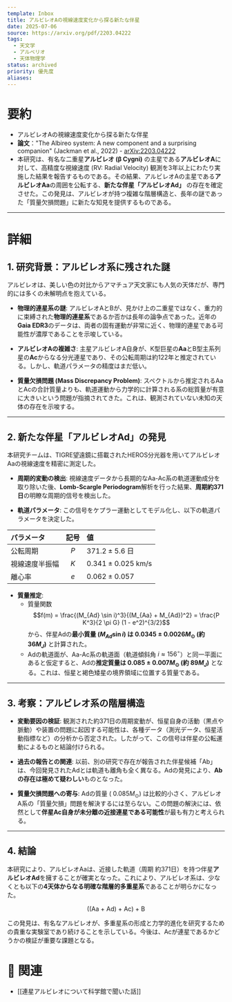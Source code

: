 ```yaml
---
template: Inbox
title: アルビレオAの視線速度変化から探る新たな伴星
date: 2025-07-06
source: https://arxiv.org/pdf/2203.04222
tags:
  - 天文学
  - アルベリオ
  - 天体物理学
status: archived
priority: 優先度
aliases:
---
```


# 要約

- アルビレオAの視線速度変化から探る新たな伴星
- **論文**："The Albireo system: A new component and a surprising companion" (Jackman et al., 2022) - [arXiv:2203.04222](https://arxiv.org/pdf/2203.04222)
- 本研究は、有名な二重星**アルビレオ (β Cygni)** の主星である**アルビレオA**に対して、高精度な視線速度 (RV: Radial Velocity) 観測を3年以上にわたり実施した結果を報告するものである。その結果、アルビレオAの主星である**アルビレオAa**の周囲を公転する、**新たな伴星「アルビレオAd」** の存在を確定させた。この発見は、アルビレオが持つ複雑な階層構造と、長年の謎であった「質量欠損問題」に新たな知見を提供するものである。

---
# 詳細
## 1. 研究背景：アルビレオ系に残された謎
アルビレオは、美しい色の対比からアマチュア天文家にも人気の天体だが、専門的には多くの未解明点を抱えている。

* **物理的連星系の謎**: アルビレオAとBが、見かけ上の二重星ではなく、重力的に束縛された**物理的連星系**であるか否かは長年の論争点であった。近年の**Gaia EDR3**のデータは、両者の固有運動が非常に近く、物理的連星である可能性が濃厚であることを示唆している。

* **アルビレオAの複雑さ**: 主星アルビレオA自身が、K型巨星の**Aa**とB型主系列星の**Ac**からなる分光連星であり、その公転周期は約122年と推定されている。しかし、軌道パラメータの精度はまだ低い。

* **質量欠損問題 (Mass Discrepancy Problem)**: スペクトルから推定されるAaとAcの合計質量よりも、軌道運動から力学的に計算される系の総質量が有意に大きいという問題が指摘されてきた。これは、観測されていない未知の天体の存在を示唆する。

---

## 2. 新たな伴星「アルビレオAd」の発見
本研究チームは、TIGRE望遠鏡に搭載されたHEROS分光器を用いてアルビレオAaの視線速度を精密に測定した。

* **周期的変動の検出**: 視線速度データから長期的なAa-Ac系の軌道運動成分を取り除いた後、**Lomb-Scargle Periodogram**解析を行った結果、**周期約371日**の明瞭な周期的信号を検出した。

* **軌道パラメータ**: この信号をケプラー運動としてモデル化し、以下の軌道パラメータを決定した。

| パラメータ | 記号 | 値 |
| :--- | :---: | :--- |
| 公転周期 | $P$ | $371.2 \pm 5.6$ 日 |
| 視線速度半振幅 | $K$ | $0.341 \pm 0.025$ km/s |
| 離心率 | $e$ | $0.062 \pm 0.057$ |

* **質量推定**:
    * 質量関数 $$f(m) = \frac{(M_{Ad} \sin i)^3}{(M_{Aa} + M_{Ad})^2} = \frac{P K^3}{2 \pi G} (1 - e^2)^{3/2}$$ から、伴星Adの**最小質量 ($M_{Ad} \sin i$) は $0.0345 \pm 0.0026 M_{\odot}$ (約 $36 M_{J}$)** と計算された。
    * Adの軌道面が、Aa-Ac系の軌道面（軌道傾斜角 $i \approx 156^{\circ}$）と同一平面にあると仮定すると、Adの**推定質量は $0.085 \pm 0.007 M_{\odot}$ (約 $89 M_{J}$)** となる。これは、恒星と褐色矮星の境界領域に位置する質量である。

---

## 3. 考察：アルビレオ系の階層構造
* **変動要因の検証**: 観測された約371日の周期変動が、恒星自身の活動（黒点や脈動）や装置の問題に起因する可能性は、各種データ（測光データ、恒星活動指標など）の分析から否定された。したがって、この信号は伴星の公転運動によるものと結論付けられる。

* **過去の報告との関連**: 以前、別の研究で存在が報告された伴星候補「Ab」は、今回発見されたAdとは軌道も離角も全く異なる。Adの発見により、**Abの存在は極めて疑わしい**ものとなった。

* **質量欠損問題への寄与**: Adの質量 ($~0.085 M_{\odot}$) は比較的小さく、アルビレオA系の「質量欠損」問題を解決するには至らない。この問題の解決には、依然として**伴星Ac自身が未分離の近接連星である可能性**が最も有力と考えられる。

---

## 4. 結論
本研究により、アルビレオAaは、近接した軌道（周期 約371日）を持つ伴星**アルビレオAd**を擁することが確実となった。これにより、アルビレオ系は、少なくとも以下の**4天体からなる明確な階層的多重星系**であることが明らかになった。

$$ \text{((Aa + Ad) + Ac) + B} $$

この発見は、有名なアルビレオが、多重星系の形成と力学的進化を研究するための貴重な実験室であり続けることを示している。今後は、Acが連星であるかどうかの検証が重要な課題となる。

# 🔗 関連
- [[連星アルビレオについて科学館で聞いた話]]
